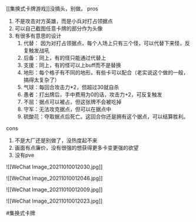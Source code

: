 [[集换式卡牌游戏]]没搞头，别做。
pros
1. 不是攻击对方英雄，而是小兵对打占领据点
2. 可以自己截图任意卡牌的部分作为头像
3. 有很多有意思的设计
	1. 代替： 因为对打占领据点，每个人场上只有三个怪，可以代替下来怪，反复触发战吼
	2. 后备：同上，有的怪只能通过代替上
	3. 支援：同上，有的怪可以上buff而不是替换
	4. 地形：每个格子有不同的地形，有些卡可以配合（老实说这个做的一般，搞得太复杂了）
	5. 气球：每回合攻击力*2，但超过30就自杀
	6. 愚者：打出牌后，手中费用为0的话，攻击力+2，可反复触发
	7. 不屈：据点可以被占，但这张牌不会被吃掉
	8. 守军：无法攻克据点，但可以在据点中
	9. 硫酸花：夺取据点后死亡。这回合你还是拥有这个据点，可以结算胜利。
	


cons
1. 不是大厂还是别做了，没热度起不来
2. 画面有点廉价，没有很强的想获得更多卡变更强的欲望
3. 没有pve


![[WeChat Image_20211010012030.jpg]]

![[WeChat Image_20211010012046.jpg]]

![[WeChat Image_20211010012009.jpg]]

![[WeChat Image_20211010012023.jpg]]

#集换式卡牌 